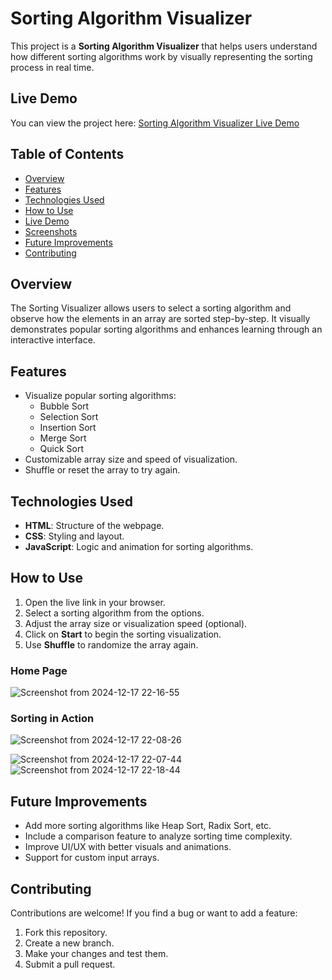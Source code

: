 # Sorting Algorithm Visualizer

This project is a **Sorting Algorithm Visualizer** that helps users understand how different sorting algorithms work by visually representing the sorting process in real time.

## Live Demo
You can view the project here: [Sorting Algorithm Visualizer Live Demo](https://amanc77.github.io/Sorting-Algorithm-Visualizer/)


## Table of Contents
- [Overview](#overview)
- [Features](#features)
- [Technologies Used](#technologies-used)
- [How to Use](#how-to-use)
- [Live Demo](#live-demo)
- [Screenshots](#screenshots)
- [Future Improvements](#future-improvements)
- [Contributing](#contributing)


## Overview
The Sorting Visualizer allows users to select a sorting algorithm and observe how the elements in an array are sorted step-by-step. It visually demonstrates popular sorting algorithms and enhances learning through an interactive interface.

## Features
- Visualize popular sorting algorithms:
  - Bubble Sort
  - Selection Sort
  - Insertion Sort
  - Merge Sort
  - Quick Sort
- Customizable array size and speed of visualization.
- Shuffle or reset the array to try again.

## Technologies Used
- **HTML**: Structure of the webpage.
- **CSS**: Styling and layout.
- **JavaScript**: Logic and animation for sorting algorithms.

## How to Use
1. Open the live link in your browser.
2. Select a sorting algorithm from the options.
3. Adjust the array size or visualization speed (optional).
4. Click on **Start** to begin the sorting visualization.
5. Use **Shuffle** to randomize the array again.


### Home Page
![Screenshot from 2024-12-17 22-16-55](https://github.com/user-attachments/assets/79c2c74b-d37b-498b-a835-90abaf5c84fa)


### Sorting in Action
![Screenshot from 2024-12-17 22-08-26](https://github.com/user-attachments/assets/5b46296e-c0ac-4822-92e9-14fbfb236c7f)

![Screenshot from 2024-12-17 22-07-44](https://github.com/user-attachments/assets/09ebb25b-1a26-4296-9cfa-f948d5ecf525)
![Screenshot from 2024-12-17 22-18-44](https://github.com/user-attachments/assets/f157ed06-9b5f-42ee-9bde-717736f60e4e)

## Future Improvements
- Add more sorting algorithms like Heap Sort, Radix Sort, etc.
- Include a comparison feature to analyze sorting time complexity.
- Improve UI/UX with better visuals and animations.
- Support for custom input arrays.

## Contributing
Contributions are welcome! If you find a bug or want to add a feature:
1. Fork this repository.
2. Create a new branch.
3. Make your changes and test them.
4. Submit a pull request.
